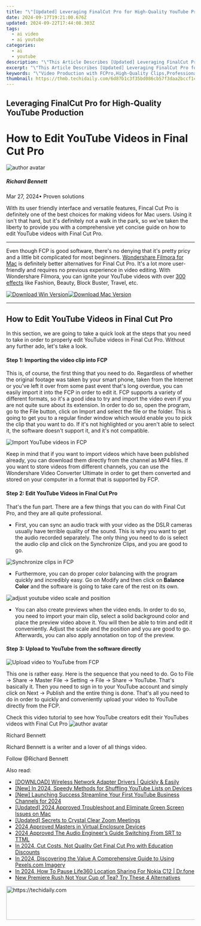 ```yaml
---
title: "\"[Updated] Leveraging FinalCut Pro for High-Quality YouTube Production\""
date: 2024-09-17T19:21:00.676Z
updated: 2024-09-22T17:44:08.303Z
tags:
  - ai video
  - ai youtube
categories:
  - ai
  - youtube
description: "\"This Article Describes [Updated] Leveraging FinalCut Pro for High-Quality YouTube Production\""
excerpt: "\"This Article Describes [Updated] Leveraging FinalCut Pro for High-Quality YouTube Production\""
keywords: "\"Video Production with FCPro,High-Quality Clips,Professional Editing,YouTube Studio,Premium Media Creation,Editing Efficiency,Streaming Quality Content\""
thumbnail: https://thmb.techidaily.com/6d87b1c3f35bd086cb57f3daa2bccf1c889bbcea516bdcb3d44c7df48b1c3e3d.jpg
---
```


## Leveraging FinalCut Pro for High-Quality YouTube Production

# How to Edit YouTube Videos in Final Cut Pro
![author avatar](https://images.wondershare.com/filmora/article-images/richard-bennett.jpg)

##### Richard Bennett

 Mar 27, 2024• Proven solutions

With its user friendly interface and versatile features, Fincal Cut Pro is definitely one of the best choices for making videos for Mac users. Using it isn't that hard, but it's definitely not a walk in the park, so we've taken the liberty to provide you with a comprehensive yet concise guide on how to edit YouTube videos with Final Cut Pro.

---

Even though FCP is good software, there's no denying that it's pretty pricy and a little bit complicated for most beginners. [Wondershare Filmora for Mac](https://tools.techidaily.com/wondershare/filmora/download/) is definitely better alternatives for Final Cut Pro. It's a lot more user-friendly and requires no previous experience in video editing. With Wondershare Filmora, you can ignite your YouTube videos with over [300 effects](https://tools.techidaily.com/wondershare/filmora/download/) like Fashion, Beauty, Block Buster, Travel, etc.

[![Download Win Version](https://images.wondershare.com/filmora/guide/download-btn-win.jpg)](https://tools.techidaily.com/wondershare/filmora/download/)[![Download Mac Version](https://images.wondershare.com/filmora/guide/download-btn-mac.jpg)](https://tools.techidaily.com/wondershare/filmora/download/)

---

## How to Edit YouTube Videos in Final Cut Pro

In this section, we are going to take a quick look at the steps that you need to take in order to properly edit YouTube videos in Final Cut Pro. Without any further ado, let's take a look.

#### Step 1: Importing the video clip into FCP

This is, of course, the first thing that you need to do. Regardless of whether the original footage was taken by your smart phone, taken from the Internet or you've left it over from some past event that's long overdue, you can easily import it into the FCP in order to edit it. FCP supports a variety of different formats, so it's a good idea to try and import the video even if you are not quite sure about its extension. In order to do so, open the program, go to the File button, click on Import and select the file or the folder. This is going to get you to a regular finder window which would enable you to pick the clip that you want to do. If it's not highlighted or you aren't able to select it, the software doesn't support it, and it's not compatible.

![Import YouTube videos in FCP](https://images.wondershare.com/filmora/article-images/import-files-in-fcp.jpg)

Keep in mind that if you want to import videos which have been published already, you can download them directly from the channel as MP4 files. If you want to store videos from different channels, you can use the Wondershare Video Converter Ultimate in order to get them converted and stored on your computer in a format that is supported by FCP.

#### Step 2: Edit YouTube Videos in Final Cut Pro

That's the fun part. There are a few things that you can do with Final Cut Pro, and they are all quite professional.

* First, you can sync an audio track with your video as the DSLR cameras usually have terrible quality of the sound. This is why you want to get the audio recorded separately. The only thing you need to do is select the audio clip and click on the Synchronize Clips, and you are good to go.

![Synchronize clips in FCP](https://images.wondershare.com/filmora/article-images/sychronize-audio-clips-in-fcp.jpg)

* Furthermore, you can do proper color balancing with the program quickly and incredibly easy. Go on Modify and then click on **Balance Color** and the software is going to take care of the rest on its own.

![adjust youtube video scale and position](https://images.wondershare.com/filmora/article-images/flip-clips-in-fcp-2.png)

* You can also create previews when the video ends. In order to do so, you need to import your main clip, select a solid background color and place the preview video above it. You will then be able to trim and edit it conveniently. Adjust the scale and the position and you are good to go. Afterwards, you can also apply annotation on top of the preview.

#### Step 3: Upload to YouTube from the software directly
![Upload video to YouTube from FCP](https://images.wondershare.com/filmora/article-images/upload-to-youtube-from-fcp.jpg)

This one is rather easy. Here is the sequence that you need to do. Go to File -> Share -> Master File -> Setting -> File -> Share -> YouTube. That's basically it. Then you need to sign in to your YouTube account and simply click on Next -> Publish and the entire thing is done. That's all you need to do in order to quickly and conveniently upload your video to YouTube directly from the FCP.

Check this video tutorial to see how YouTube creators edit their YouTubes videos with Final Cut Pro ![author avatar](https://images.wondershare.com/filmora/article-images/richard-bennett.jpg)

Richard Bennett

Richard Bennett is a writer and a lover of all things video.

Follow @Richard Bennett

<ins class="adsbygoogle"
     style="display:block"
     data-ad-format="autorelaxed"
     data-ad-client="ca-pub-7571918770474297"
     data-ad-slot="1223367746"></ins>

<ins class="adsbygoogle"
     style="display:block"
     data-ad-client="ca-pub-7571918770474297"
     data-ad-slot="8358498916"
     data-ad-format="auto"
     data-full-width-responsive="true"></ins>

<span class="atpl-alsoreadstyle">Also read:</span>
<div><ul>
<li><a href="https://hardware-help.techidaily.com/download-wireless-network-adapter-drivers-quickly-and-easily/"><u>[DOWNLOAD] Wireless Network Adapter Drivers | Quickly & Easily</u></a></li>
<li><a href="https://youtube-blog.techidaily.com/n-2024-speedy-methods-for-shuffling-youtube-lists-on-devices/"><u>[New] In 2024, Speedy Methods for Shuffling YouTube Lists on Devices</u></a></li>
<li><a href="https://youtube-blog.techidaily.com/aunching-success-streamline-your-first-youtube-business-channels-for-2024/"><u>[New] Launching Success Streamline Your First YouTube Business Channels for 2024</u></a></li>
<li><a href="https://youtube-blog.techidaily.com/ed-2024-approved-troubleshoot-and-eliminate-green-screen-issues-on-mac/"><u>[Updated] 2024 Approved Troubleshoot and Eliminate Green Screen Issues on Mac</u></a></li>
<li><a href="https://extra-approaches.techidaily.com/updated-secrets-to-crystal-clear-zoom-meetings/"><u>[Updated] Secrets to Crystal Clear Zoom Meetings</u></a></li>
<li><a href="https://fox-access.techidaily.com/2024-approved-masters-in-virtual-enclosure-devices/"><u>2024 Approved Masters in Virtual Enclosure Devices</u></a></li>
<li><a href="https://fox-cloud.techidaily.com/2024-approved-the-audio-engineers-guide-switching-from-srt-to-ttml/"><u>2024 Approved The Audio Engineer’s Guide Switching From SRT to TTML</u></a></li>
<li><a href="https://ai-vdieo-software.techidaily.com/in-2024-cut-costs-not-quality-get-final-cut-pro-with-education-discounts/"><u>In 2024, Cut Costs, Not Quality Get Final Cut Pro with Education Discounts</u></a></li>
<li><a href="https://voice-adjusting.techidaily.com/in-2024-discovering-the-value-a-comprehensive-guide-to-using-pexelscom-imagery/"><u>In 2024, Discovering the Value A Comprehensive Guide to Using Pexels.com Imagery</u></a></li>
<li><a href="https://location-social.techidaily.com/in-2024-how-to-pause-life360-location-sharing-for-nokia-c12-drfone-by-drfone-virtual-android/"><u>In 2024, How To Pause Life360 Location Sharing For Nokia C12 | Dr.fone</u></a></li>
<li><a href="https://ai-driven-video-production.techidaily.com/new-premiere-rush-not-your-cup-of-tea-try-these-4-alternatives/"><u>New Premiere Rush Not Your Cup of Tea? Try These 4 Alternatives</u></a></li>
</ul></div>

<!-- affiliate ads begin -->
<a href="https://laganoo.pxf.io/c/5597632/1657386/16446" target="_top" id="1657386">
  <img src="//a.impactradius-go.com/display-ad/16446-1657386" border="0" alt="https://techidaily.com" width="728" height="90"/>
</a>
<img height="0" width="0" src="https://laganoo.pxf.io/i/5597632/1657386/16446" style="position:absolute;visibility:hidden;" border="0" />
<!-- affiliate ads end -->

